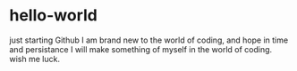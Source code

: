 # hello-world
just starting Github
I am brand new to the world of coding, and hope in time and persistance I will make something of myself in the world of coding. wish me luck.
